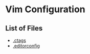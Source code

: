 # Vim Configuration

## List of Files

- [.ctags](http://ctags.sourceforge.net)
- [.editorconfig](http://editorconfig.org)
